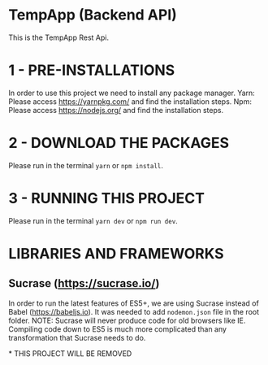 # TempApp (Backend API)
This is the TempApp Rest Api. 

# 1 - PRE-INSTALLATIONS
In order to use this project we need to install any package manager.
Yarn: Please access https://yarnpkg.com/ and find the installation steps.
Npm: Please access https://nodejs.org/ and find the installation steps.

# 2 - DOWNLOAD THE PACKAGES
Please run in the terminal `yarn` or `npm install`.

# 3 - RUNNING THIS PROJECT
Please run in the terminal `yarn dev` or `npm run dev`.

<!-- # 4 - DEBUGGING THIS PROJECT
Please stop any running process and then run in the terminal `yarn dev:debug` or `npm run dev:debug`. After that, press "Start Debugging". -->


# LIBRARIES AND FRAMEWORKS

## Sucrase (https://sucrase.io/)
In order to run the latest features of ES5+, we are using Sucrase instead of Babel (https://babeljs.io). 
It was needed to add `nodemon.json` file in the root folder.
NOTE: Sucrase will never produce code for old browsers like IE. Compiling code down to ES5 is much more complicated than any transformation that Sucrase needs to do.

\* THIS PROJECT WILL BE REMOVED
